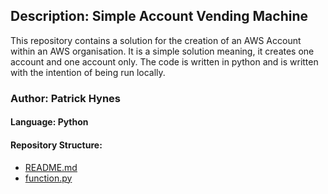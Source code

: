 ## Description: Simple Account Vending Machine 

This repository contains a solution for the creation of an AWS Account within an AWS organisation. It is a simple solution meaning, it creates one account and one account only. The code 
is written in python and is written with the intention of being run locally.


### Author: Patrick Hynes

#### Language: Python

#### Repository Structure:

* [README.md](README.md)
* [function.py](function.py)